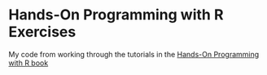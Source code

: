 # Hands-On Programming with R Exercises
My code from working through the tutorials in the [Hands-On Programming with R book](https://rstudio-education.github.io/hopr/dataio.html#dataio)
